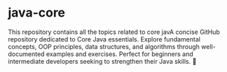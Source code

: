 # java-core
This repository contains all the topics related to core javA concise GitHub repository dedicated to Core Java essentials. Explore fundamental concepts, OOP principles, data structures, and algorithms through well-documented examples and exercises. Perfect for beginners and intermediate developers seeking to strengthen their Java skills. 🔆
